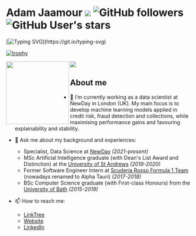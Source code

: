 # Adam Jaamour ![](https://visitor-badge.glitch.me/badge?page_id=Adamouization) ![GitHub followers](https://img.shields.io/github/followers/Adamouization) ![GitHub User's stars](https://img.shields.io/github/stars/Adamouization)

[![Typing SVG](https://readme-typing-svg.demolab.com?font=Fira+Code&size=30&duration=4000&pause=1000&color=03C812&vCenter=true&width=500&lines=Data+Scientist.;Software+Engineer.;Computer+Scientist.;Machine+Learning+Engineer.;Artificial+Intelligence.)](https://git.io/typing-svg)

[![trophy](https://github-profile-trophy.vercel.app/?username=Adamouization&column=7&margin-w=10&no-bg=true&theme=matrix)](https://github.com/ryo-ma/github-profile-trophy)

<div>
  <img height="170" align="left" src="https://github-readme-stats.vercel.app/api?username=Adamouization&count_private=true&include_all_commits=true&show_icons=true&show_owner=false&theme=chartreuse-dark" />
  <img src="https://github-readme-stats.vercel.app/api/top-langs/?username=Adamouization&layout=compact&&langs_count=8&theme=chartreuse-dark&hide=jupyter+notebook,scss,less,perl" />
</div>

## About me

- 🔭 I’m currently working as a data scientist at NewDay in London (UK). My main focus is to develop machine learning models applied in credit risk, fraud detection and collections, while maximising performance gains and favouring explainability and stability.

- 💬 Ask me about my background and experiences:
  - Specialist, Data Science at [NewDay](https://www.newday.co.uk/) _(2021-present)_
  - MSc Artificial Intelligence graduate (with Dean's List Award and Distinction) at the [University of St Andrews](https://www.st-andrews.ac.uk/) _(2019-2020)_
  - Former Software Engineer Intern at [Scuderia Rosso Formula 1 Team](https://scuderia.alphatauri.com/en/) (nowadays renamed to Alpha Tauri) _(2017-2018)_
  - BSc Computer Science graduate (with First-class Honours) from the [University of Bath](https://www.bath.ac.uk/) _(2015-2019)_
  
- 📫 How to reach me:
  - [LinkTree](https://linktr.ee/adamouization)
  - [Website](http://www.adam.jaamour.com/)
  - [LinkedIn](https://www.linkedin.com/in/adamjaamour/)
 
